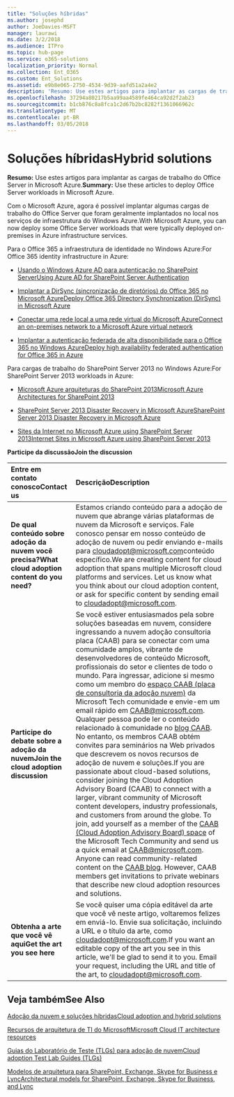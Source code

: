 ```yaml
---
title: "Soluções híbridas"
ms.author: josephd
author: JoeDavies-MSFT
manager: laurawi
ms.date: 3/2/2018
ms.audience: ITPro
ms.topic: hub-page
ms.service: o365-solutions
localization_priority: Normal
ms.collection: Ent_O365
ms.custom: Ent_Solutions
ms.assetid: e9b8e065-2750-4534-9d39-aafd51a2a4e2
description: 'Resumo: Use estes artigos para implantar as cargas de trabalho do Office Server in Microsoft Azure.'
ms.openlocfilehash: 37294a80217b5aa99aa4589fe464ca92d2f2ab23
ms.sourcegitcommit: b1cb876c8a8fca1c2d67b2bc8282f1361066962c
ms.translationtype: MT
ms.contentlocale: pt-BR
ms.lasthandoff: 03/05/2018
---
```

# <a name="hybrid-solutions"></a><span data-ttu-id="13bf2-103">Soluções híbridas</span><span class="sxs-lookup"><span data-stu-id="13bf2-103">Hybrid solutions</span></span>

 <span data-ttu-id="13bf2-104">**Resumo:** Use estes artigos para implantar as cargas de trabalho do Office Server in Microsoft Azure.</span><span class="sxs-lookup"><span data-stu-id="13bf2-104">**Summary:** Use these articles to deploy Office Server workloads in Microsoft Azure.</span></span>
  
<span data-ttu-id="13bf2-105">Com o Microsoft Azure, agora é possível implantar algumas cargas de trabalho do Office Server que foram geralmente implantados no local nos serviços de infraestrutura do Windows Azure.</span><span class="sxs-lookup"><span data-stu-id="13bf2-105">With Microsoft Azure, you can now deploy some Office Server workloads that were typically deployed on-premises in Azure infrastructure services.</span></span>
  
<span data-ttu-id="13bf2-106">Para o Office 365 a infraestrutura de identidade no Windows Azure:</span><span class="sxs-lookup"><span data-stu-id="13bf2-106">For Office 365 identity infrastructure in Azure:</span></span>

- [<span data-ttu-id="13bf2-107">Usando o Windows Azure AD para autenticação no SharePoint Server</span><span class="sxs-lookup"><span data-stu-id="13bf2-107">Using Azure AD for SharePoint Server Authentication</span></span>](using-azure-ad-for-sharepoint-server-authentication.md)

- [<span data-ttu-id="13bf2-108">Implantar a DirSync (sincronização de diretórios) do Office 365 no Microsoft Azure</span><span class="sxs-lookup"><span data-stu-id="13bf2-108">Deploy Office 365 Directory Synchronization (DirSync) in Microsoft Azure</span></span>](deploy-office-365-directory-synchronization-dirsync-in-microsoft-azure.md)
  
- [<span data-ttu-id="13bf2-109">Conectar uma rede local a uma rede virtual do Microsoft Azure</span><span class="sxs-lookup"><span data-stu-id="13bf2-109">Connect an on-premises network to a Microsoft Azure virtual network</span></span>](connect-an-on-premises-network-to-a-microsoft-azure-virtual-network.md)
    
- [<span data-ttu-id="13bf2-110">Implantar a autenticação federada de alta disponibilidade para o Office 365 no Windows Azure</span><span class="sxs-lookup"><span data-stu-id="13bf2-110">Deploy high availability federated authentication for Office 365 in Azure</span></span>](deploy-high-availability-federated-authentication-for-office-365-in-azure.md)
    
<span data-ttu-id="13bf2-111">Para cargas de trabalho do SharePoint Server 2013 no Windows Azure:</span><span class="sxs-lookup"><span data-stu-id="13bf2-111">For SharePoint Server 2013 workloads in Azure:</span></span>
  
- [<span data-ttu-id="13bf2-112">Microsoft Azure arquiteturas do SharePoint 2013</span><span class="sxs-lookup"><span data-stu-id="13bf2-112">Microsoft Azure Architectures for SharePoint 2013</span></span>](microsoft-azure-architectures-for-sharepoint-2013.md)
    
- [<span data-ttu-id="13bf2-113">SharePoint Server 2013 Disaster Recovery in Microsoft Azure</span><span class="sxs-lookup"><span data-stu-id="13bf2-113">SharePoint Server 2013 Disaster Recovery in Microsoft Azure</span></span>](sharepoint-server-2013-disaster-recovery-in-microsoft-azure.md)
    
- [<span data-ttu-id="13bf2-114">Sites da Internet no Microsoft Azure using SharePoint Server 2013</span><span class="sxs-lookup"><span data-stu-id="13bf2-114">Internet Sites in Microsoft Azure using SharePoint Server 2013</span></span>](internet-sites-in-microsoft-azure-using-sharepoint-server-2013.md)
  
    
<span data-ttu-id="13bf2-115">**Participe da discussão**</span><span class="sxs-lookup"><span data-stu-id="13bf2-115">**Join the discussion**</span></span>

|<span data-ttu-id="13bf2-116">**Entre em contato conosco**</span><span class="sxs-lookup"><span data-stu-id="13bf2-116">**Contact us**</span></span>|<span data-ttu-id="13bf2-117">**Descrição**</span><span class="sxs-lookup"><span data-stu-id="13bf2-117">**Description**</span></span>|
|:-----|:-----|
|<span data-ttu-id="13bf2-118">**De qual conteúdo sobre adoção da nuvem você precisa?**</span><span class="sxs-lookup"><span data-stu-id="13bf2-118">**What cloud adoption content do you need?**</span></span> <br/> |<span data-ttu-id="13bf2-p101">Estamos criando conteúdo para a adoção de nuvem que abrange várias plataformas de nuvem da Microsoft e serviços. Fale conosco pensar em nosso conteúdo de adoção de nuvem ou pedir enviando e-mails para [cloudadopt@microsoft.com](mailto:cloudadopt@microsoft.com?Subject=[Cloud%20Adoption%20Content%20Feedback]:%20)conteúdo específico.</span><span class="sxs-lookup"><span data-stu-id="13bf2-p101">We are creating content for cloud adoption that spans multiple Microsoft cloud platforms and services. Let us know what you think about our cloud adoption content, or ask for specific content by sending email to [cloudadopt@microsoft.com](mailto:cloudadopt@microsoft.com?Subject=[Cloud%20Adoption%20Content%20Feedback]:%20).  </span></span><br/> |
|<span data-ttu-id="13bf2-121">**Participe do debate sobre a adoção da nuvem**</span><span class="sxs-lookup"><span data-stu-id="13bf2-121">**Join the cloud adoption discussion**</span></span> <br/> |<span data-ttu-id="13bf2-p102">Se você estiver entusiasmados pela sobre soluções baseadas em nuvem, considere ingressando a nuvem adoção consultoria placa (CAAB) para se conectar com uma comunidade amplos, vibrante de desenvolvedores de conteúdo Microsoft, profissionais do setor e clientes de todo o mundo. Para ingressar, adicione si mesmo como um membro do [espaço CAAB (placa de consultoria da adoção nuvem)](https://aka.ms/caab) da Microsoft Tech comunidade e envie-em um email rápido em [CAAB@microsoft.com](mailto:caab@microsoft.com?Subject=I%20just%20joined%20the%20Cloud%20Adoption%20Advisory%20Board!). Qualquer pessoa pode ler o conteúdo relacionado à comunidade no [blog CAAB](https://blogs.technet.com/b/solutions_advisory_board/). No entanto, os membros CAAB obtém convites para seminários na Web privados que descrevem os novos recursos de adoção de nuvem e soluções.</span><span class="sxs-lookup"><span data-stu-id="13bf2-p102">If you are passionate about cloud-based solutions, consider joining the Cloud Adoption Advisory Board (CAAB) to connect with a larger, vibrant community of Microsoft content developers, industry professionals, and customers from around the globe. To join, add yourself as a member of the [CAAB (Cloud Adoption Advisory Board) space](https://aka.ms/caab) of the Microsoft Tech Community and send us a quick email at [CAAB@microsoft.com](mailto:caab@microsoft.com?Subject=I%20just%20joined%20the%20Cloud%20Adoption%20Advisory%20Board!). Anyone can read community-related content on the [CAAB blog](https://blogs.technet.com/b/solutions_advisory_board/). However, CAAB members get invitations to private webinars that describe new cloud adoption resources and solutions.  </span></span><br/> |
|<span data-ttu-id="13bf2-125">**Obtenha a arte que você vê aqui**</span><span class="sxs-lookup"><span data-stu-id="13bf2-125">**Get the art you see here**</span></span> <br/> |<span data-ttu-id="13bf2-p103">Se você quiser uma cópia editável da arte que você vê neste artigo, voltaremos felizes em enviá-lo. Envie sua solicitação, incluindo a URL e o título da arte, como [cloudadopt@microsoft.com](mailto:cloudadopt@microsoft.com?subject=[Art%20Request]:%20).</span><span class="sxs-lookup"><span data-stu-id="13bf2-p103">If you want an editable copy of the art you see in this article, we'll be glad to send it to you. Email your request, including the URL and title of the art, to [cloudadopt@microsoft.com](mailto:cloudadopt@microsoft.com?subject=[Art%20Request]:%20).  </span></span><br/> |
   
## <a name="see-also"></a><span data-ttu-id="13bf2-128">Veja também</span><span class="sxs-lookup"><span data-stu-id="13bf2-128">See Also</span></span>

[<span data-ttu-id="13bf2-129">Adoção da nuvem e soluções híbridas</span><span class="sxs-lookup"><span data-stu-id="13bf2-129">Cloud adoption and hybrid solutions</span></span>](cloud-adoption-and-hybrid-solutions.md)
  
[<span data-ttu-id="13bf2-130">Recursos de arquitetura de TI do Microsoft</span><span class="sxs-lookup"><span data-stu-id="13bf2-130">Microsoft Cloud IT architecture resources</span></span>](microsoft-cloud-it-architecture-resources.md)
  
[<span data-ttu-id="13bf2-131">Guias do Laboratório de Teste (TLGs) para adoção de nuvem</span><span class="sxs-lookup"><span data-stu-id="13bf2-131">Cloud adoption Test Lab Guides (TLGs)</span></span>](cloud-adoption-test-lab-guides-tlgs.md)
  
[<span data-ttu-id="13bf2-132">Modelos de arquitetura para SharePoint, Exchange, Skype for Business e Lync</span><span class="sxs-lookup"><span data-stu-id="13bf2-132">Architectural models for SharePoint, Exchange, Skype for Business, and Lync</span></span>](architectural-models-for-sharepoint-exchange-skype-for-business-and-lync.md)


